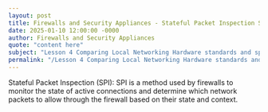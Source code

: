```yaml
---
layout: post
title: Firewalls and Security Appliances - Stateful Packet Inspection SPI
date: 2025-01-10 12:00:00 -0000
author: Firewalls and Security Appliances
quote: "content here"
subject: "Lesson 4 Comparing Local Networking Hardware standards and specifications"
permalink: "/Lesson 4 Comparing Local Networking Hardware standards and specifications/Firewalls and Security Appliances/Firewalls and Security Appliances - Stateful Packet Inspection SPI"
---
```


Stateful Packet Inspection (SPI): SPI is a method used by firewalls to monitor the state of active connections and determine which network packets to allow through the firewall based on their state and context.
